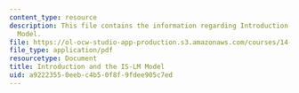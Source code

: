 ```yaml
---
content_type: resource
description: This file contains the information regarding Introduction and the IS-LM
  Model.
file: https://ol-ocw-studio-app-production.s3.amazonaws.com/courses/14-02-principles-of-macroeconomics-spring-2014/a92223550eebc4b50f8f9fdee905c7ed_MIT14_02S14_IS-LM_Model.pdf
file_type: application/pdf
resourcetype: Document
title: Introduction and the IS-LM Model
uid: a9222355-0eeb-c4b5-0f8f-9fdee905c7ed
---
```

